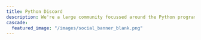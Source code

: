 ```yaml
---
title: Python Discord
description: We're a large community focussed around the Python programming language.
cascade:
  featured_image: "/images/social_banner_blank.png"
---
```

